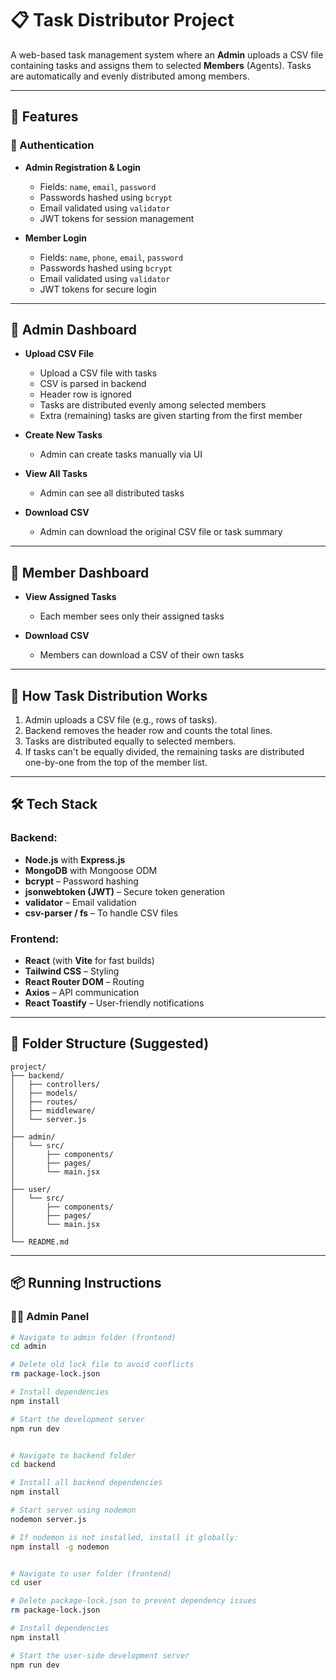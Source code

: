 # 📋 Task Distributor Project

A web-based task management system where an **Admin** uploads a CSV file containing tasks and assigns them to selected **Members** (Agents). Tasks are automatically and evenly distributed among members.

---

## 🚀 Features

### 🔐 Authentication

- **Admin Registration & Login**
  - Fields: `name`, `email`, `password`
  - Passwords hashed using `bcrypt`
  - Email validated using `validator`
  - JWT tokens for session management

- **Member Login**
  - Fields: `name`, `phone`, `email`, `password`
  - Passwords hashed using `bcrypt`
  - Email validated using `validator`
  - JWT tokens for secure login

---

## 📁 Admin Dashboard

- **Upload CSV File**
  - Upload a CSV file with tasks
  - CSV is parsed in backend
  - Header row is ignored
  - Tasks are distributed evenly among selected members
  - Extra (remaining) tasks are given starting from the first member

- **Create New Tasks**
  - Admin can create tasks manually via UI

- **View All Tasks**
  - Admin can see all distributed tasks

- **Download CSV**
  - Admin can download the original CSV file or task summary

---

## 👤 Member Dashboard

- **View Assigned Tasks**
  - Each member sees only their assigned tasks

- **Download CSV**
  - Members can download a CSV of their own tasks

---

## 🧠 How Task Distribution Works

1. Admin uploads a CSV file (e.g., rows of tasks).
2. Backend removes the header row and counts the total lines.
3. Tasks are distributed equally to selected members.
4. If tasks can't be equally divided, the remaining tasks are distributed one-by-one from the top of the member list.

---

## 🛠️ Tech Stack

### Backend:
- **Node.js** with **Express.js**
- **MongoDB** with Mongoose ODM
- **bcrypt** – Password hashing
- **jsonwebtoken (JWT)** – Secure token generation
- **validator** – Email validation
- **csv-parser / fs** – To handle CSV files

### Frontend:
- **React** (with **Vite** for fast builds)
- **Tailwind CSS** – Styling
- **React Router DOM** – Routing
- **Axios** – API communication
- **React Toastify** – User-friendly notifications

---

## 📂 Folder Structure (Suggested)
```
project/
├── backend/
│   ├── controllers/
│   ├── models/
│   ├── routes/
│   ├── middleware/
│   └── server.js
│
├── admin/
│   └── src/
│       ├── components/
│       ├── pages/
│       └── main.jsx
│
├── user/
│   └── src/
│       ├── components/
│       ├── pages/
│       └── main.jsx
│
└── README.md
```




---

## 📦 Running Instructions

### 🧑‍💼 Admin Panel

```bash
# Navigate to admin folder (frontend)
cd admin

# Delete old lock file to avoid conflicts
rm package-lock.json

# Install dependencies
npm install

# Start the development server
npm run dev


# Navigate to backend folder
cd backend

# Install all backend dependencies
npm install

# Start server using nodemon
nodemon server.js

# If nodemon is not installed, install it globally:
npm install -g nodemon


# Navigate to user folder (frontend)
cd user

# Delete package-lock.json to prevent dependency issues
rm package-lock.json

# Install dependencies
npm install

# Start the user-side development server
npm run dev



